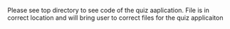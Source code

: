 Please see top directory to see code of the quiz aaplication. File is in correct location and will bring user to correct files for the quiz applicaiton
